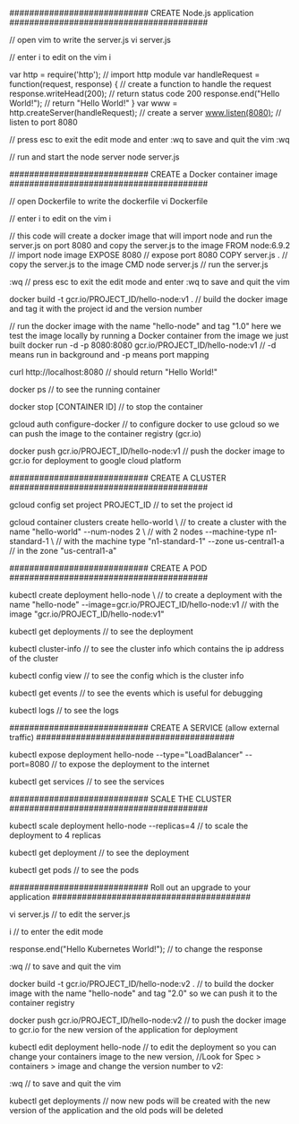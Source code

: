 ############################ CREATE Node.js application ########################################

// open vim to write the server.js 
vi server.js

// enter i to edit on the vim
i

var http = require('http');                           // import http module 
var handleRequest = function(request, response) {     // create a function to handle the request 
  response.writeHead(200);                            // return status code 200 
  response.end("Hello World!");                       // return "Hello World!" 
}
var www = http.createServer(handleRequest);           // create a server
www.listen(8080);                                     // listen to port 8080

// press esc to exit the edit mode and enter :wq to save and quit the vim
:wq

// run and start the node server
node server.js 


############################ CREATE a Docker container image ########################################

// open Dockerfile to write the dockerfile
vi Dockerfile

// enter i to edit on the vim
i

// this code will create a docker image that will import node and run the server.js on port 8080 and copy the server.js to the image
FROM node:6.9.2     // import node image
EXPOSE 8080        // expose port 8080 
COPY server.js .   // copy the server.js to the image 
CMD node server.js // run the server.js


:wq // press esc to exit the edit mode and enter :wq to save and quit the vim 

docker build -t gcr.io/PROJECT_ID/hello-node:v1 .  // build the docker image and tag it with the project id and the version number 

// run the docker image with the name "hello-node" and tag "1.0" here we test the image locally by running a Docker container from the image we just built 
docker run -d -p 8080:8080 gcr.io/PROJECT_ID/hello-node:v1 // -d means run in background and -p means port mapping 


curl http://localhost:8080 // should return "Hello World!" 


docker ps // to see the running container

docker stop [CONTAINER ID] // to stop the container

gcloud auth configure-docker // to configure docker to use gcloud so we can push the image to the container registry (gcr.io)

docker push gcr.io/PROJECT_ID/hello-node:v1 // push the docker image to gcr.io for deployment to google cloud platform 


############################ CREATE A CLUSTER ########################################

gcloud config set project PROJECT_ID // to set the project id

gcloud container clusters create hello-world \    // to create a cluster with the name "hello-world"
                --num-nodes 2 \                   // with 2 nodes
                --machine-type n1-standard-1 \    // with the machine type "n1-standard-1"
                --zone us-central1-a              // in the zone "us-central1-a" 

############################ CREATE A POD ########################################

kubectl create deployment hello-node \         // to create a deployment with the name "hello-node"
    --image=gcr.io/PROJECT_ID/hello-node:v1    // with the image "gcr.io/PROJECT_ID/hello-node:v1"

kubectl get deployments // to see the deployment

kubectl cluster-info // to see the cluster info which contains the ip address of the cluster

kubectl config view // to see the config which is the cluster info

kubectl get events // to see the events which is useful for debugging 
 
kubectl logs <pod-name> // to see the logs 

############################ CREATE A SERVICE (allow external traffic) ########################################

kubectl expose deployment hello-node --type="LoadBalancer" --port=8080 // to expose the deployment to the internet 

kubectl get services // to see the services 

############################ SCALE THE CLUSTER ########################################

kubectl scale deployment hello-node --replicas=4 // to scale the deployment to 4 replicas 

kubectl get deployment  // to see the deployment 

kubectl get pods // to see the pods 

############################  Roll out an upgrade to your application ########################################

vi server.js // to edit the server.js 

i // to enter the edit mode 

response.end("Hello Kubernetes World!"); // to change the response 

:wq // to save and quit the vim 

docker build -t gcr.io/PROJECT_ID/hello-node:v2 . // to build the docker image with the name "hello-node" and tag "2.0" so we can push it to the container registry

docker push gcr.io/PROJECT_ID/hello-node:v2 // to push the docker image to gcr.io for the new version of the application for deployment

kubectl edit deployment hello-node // to edit the deployment so you can change your containers image to the new version, 
//Look for Spec > containers > image and change the version number to v2:


:wq // to save and quit the vim 

kubectl get deployments // now new pods will be created with the new version of the application and the old pods will be deleted 




